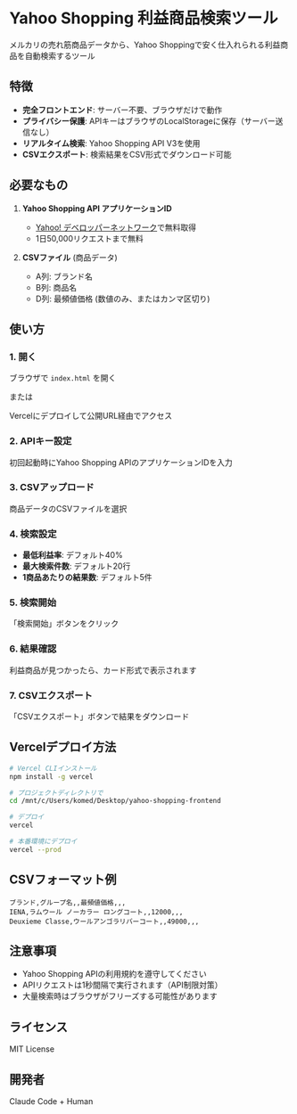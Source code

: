 # Yahoo Shopping 利益商品検索ツール

メルカリの売れ筋商品データから、Yahoo Shoppingで安く仕入れられる利益商品を自動検索するツール

## 特徴

- **完全フロントエンド**: サーバー不要、ブラウザだけで動作
- **プライバシー保護**: APIキーはブラウザのLocalStorageに保存（サーバー送信なし）
- **リアルタイム検索**: Yahoo Shopping API V3を使用
- **CSVエクスポート**: 検索結果をCSV形式でダウンロード可能

## 必要なもの

1. **Yahoo Shopping API アプリケーションID**
   - [Yahoo! デベロッパーネットワーク](https://e.developer.yahoo.co.jp/register)で無料取得
   - 1日50,000リクエストまで無料

2. **CSVファイル** (商品データ)
   - A列: ブランド名
   - B列: 商品名
   - D列: 最頻値価格 (数値のみ、またはカンマ区切り)

## 使い方

### 1. 開く

ブラウザで `index.html` を開く

または

Vercelにデプロイして公開URL経由でアクセス

### 2. APIキー設定

初回起動時にYahoo Shopping APIのアプリケーションIDを入力

### 3. CSVアップロード

商品データのCSVファイルを選択

### 4. 検索設定

- **最低利益率**: デフォルト40%
- **最大検索件数**: デフォルト20行
- **1商品あたりの結果数**: デフォルト5件

### 5. 検索開始

「検索開始」ボタンをクリック

### 6. 結果確認

利益商品が見つかったら、カード形式で表示されます

### 7. CSVエクスポート

「CSVエクスポート」ボタンで結果をダウンロード

## Vercelデプロイ方法

```bash
# Vercel CLIインストール
npm install -g vercel

# プロジェクトディレクトリで
cd /mnt/c/Users/komed/Desktop/yahoo-shopping-frontend

# デプロイ
vercel

# 本番環境にデプロイ
vercel --prod
```

## CSVフォーマット例

```csv
ブランド,グループ名,,最頻値価格,,,
IENA,ラムウール ノーカラー ロングコート,,12000,,,
Deuxieme Classe,ウールアンゴラリバーコート,,49000,,,
```

## 注意事項

- Yahoo Shopping APIの利用規約を遵守してください
- APIリクエストは1秒間隔で実行されます（API制限対策）
- 大量検索時はブラウザがフリーズする可能性があります

## ライセンス

MIT License

## 開発者

Claude Code + Human
